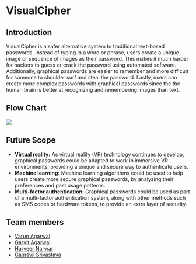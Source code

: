 # VisualCipher 

## Introduction
VisualCipher is a safer alternative system to traditional text-based passwords. Instead of typing in a word or phrase, users create a unique image or sequence of 
images as their password. This makes it much harder for hackers to guess or crack the password using automated software. Additionally, graphical passwords are easier
to remember and more difficult for someone to shoulder surf and steal the password. Lastly, users can create more complex passwords with graphical passwords since the 
the human brain is better at recognizing and remembering images than text.

## Flow Chart
<img src="https://user-images.githubusercontent.com/103891145/230719038-f9ede656-d032-4064-a669-02f8110f6f0b.png">

## Future Scope
- **Virtual reality:** As virtual reality (VR) technology continues to develop, graphical passwords could be adapted to work in immersive VR environments, providing a unique and secure way to authenticate users.
- **Machine learning:** Machine learning algorithms could be used to help users create more secure graphical passwords, by analyzing their preferences and past usage patterns.
- **Multi-factor authentication:** Graphical passwords could be used as part of a multi-factor authentication system, along with other methods such as SMS codes or hardware tokens, to provide an extra layer of security.

## Team members
- [Varun Agarwal](https://github.com/1010varun)
- [Garvit Agarwal](https://github.com/Garvit414)
- [Harveer Narwar](https://github.com/narwar-veer)
- [Gauravji Srivastava](https://github.com/GJS2162)



